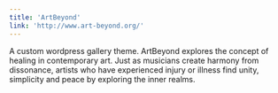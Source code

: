 ```yaml
---
title: 'ArtBeyond'
link: 'http://www.art-beyond.org/'
---
```


A custom wordpress gallery theme. ArtBeyond explores the concept of healing in contemporary art. Just as musicians create harmony from dissonance, artists who have experienced injury or illness find unity, simplicity and peace by exploring the inner realms.  

